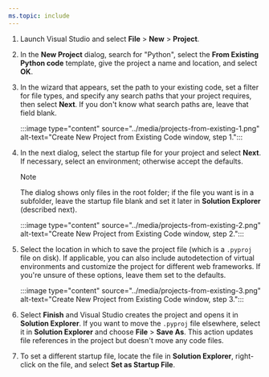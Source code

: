 ```yaml
---
ms.topic: include
---
```

1. Launch Visual Studio and select **File** > **New** > **Project**.

1. In the **New Project** dialog, search for "Python", select the **From Existing Python code** template, give the project a name and location, and select **OK**.

1. In the wizard that appears, set the path to your existing code, set a filter for file types, and specify any search paths that your project requires, then select **Next**. If you don't know what search paths are, leave that field blank.

    :::image type="content" source="../media/projects-from-existing-1.png" alt-text="Create New Project from Existing Code window, step 1.":::

1. In the next dialog, select the startup file for your project and select **Next**. If necessary, select an environment; otherwise accept the defaults.

    > [!Note]
    > The dialog shows only files in the root folder; if the file you want is in a subfolder, leave the startup file blank and set it later in **Solution Explorer** (described next).

    :::image type="content" source="../media/projects-from-existing-2.png" alt-text="Create New Project from Existing Code window, step 2.":::

1. Select the location in which to save the project file (which is a `.pyproj` file on disk). If applicable, you can also include autodetection of virtual environments and customize the project for different web frameworks. If you're unsure of these options, leave them set to the defaults.

    :::image type="content" source="../media/projects-from-existing-3.png" alt-text="Create New Project from Existing Code window, step 3.":::

1. Select **Finish** and Visual Studio creates the project and opens it in **Solution Explorer**. If you want to move the `.pyproj` file elsewhere, select it in **Solution Explorer** and choose **File** > **Save As**. This action updates file references in the project but doesn't move any code files.

1. To set a different startup file, locate the file in **Solution Explorer**, right-click on the file, and select **Set as Startup File**.
